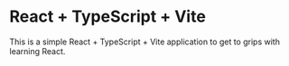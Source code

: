 # React + TypeScript + Vite

This is a simple React + TypeScript + Vite application to get to grips with learning React.
